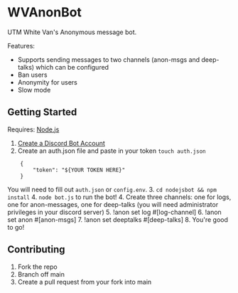 # WVAnonBot

UTM White Van's Anonymous message bot.

Features:
- Supports sending messages to two channels (anon-msgs and deep-talks) which can be configured
- Ban users
- Anonymity for users
- Slow mode

## Getting Started

Requires: <a href="https://nodejs.org/en/">Node.js</a>

1. <a href="https://discordpy.readthedocs.io/en/latest/discord.html">Create a Discord Bot Account</a>
2. Create an auth.json file and paste in your token
``touch auth.json``
```
    {
        "token": "${YOUR TOKEN HERE}"
    }
```
You will need to fill out `auth.json` or `config.env`.
3. ``cd nodejsbot && npm install``
4. ``node bot.js`` to run the bot!
4. Create three channels: one for logs, one for anon-messages, one for deep-talks (you will need administrator privileges in your discord server)
5. !anon set log #[log-channel]
6. !anon set anon #[anon-msgs]
7. !anon set deeptalks #[deep-talks]
8. You're good to go!

## Contributing

1. Fork the repo
2. Branch off main
3. Create a pull request from your fork into main